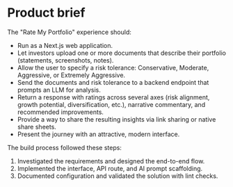 # Product brief

The "Rate My Portfolio" experience should:

- Run as a Next.js web application.
- Let investors upload one or more documents that describe their portfolio (statements, screenshots, notes).
- Allow the user to specify a risk tolerance: Conservative, Moderate, Aggressive, or Extremely Aggressive.
- Send the documents and risk tolerance to a backend endpoint that prompts an LLM for analysis.
- Return a response with ratings across several axes (risk alignment, growth potential, diversification, etc.), narrative commentary, and recommended improvements.
- Provide a way to share the resulting insights via link sharing or native share sheets.
- Present the journey with an attractive, modern interface.

The build process followed these steps:

1. Investigated the requirements and designed the end-to-end flow.
2. Implemented the interface, API route, and AI prompt scaffolding.
3. Documented configuration and validated the solution with lint checks.
